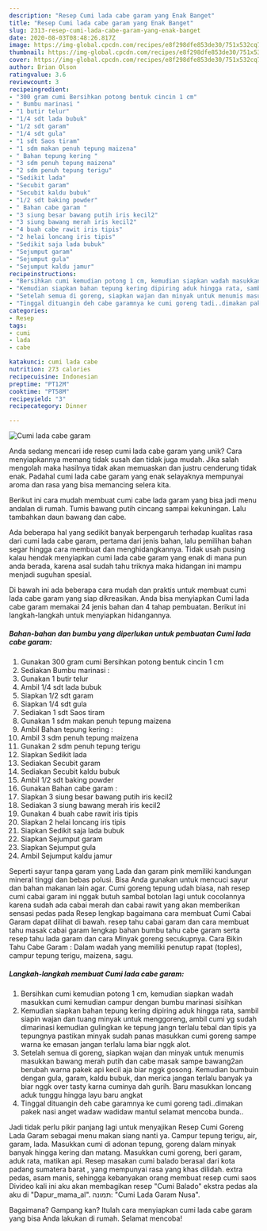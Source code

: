 ```yaml
---
description: "Resep Cumi lada cabe garam yang Enak Banget"
title: "Resep Cumi lada cabe garam yang Enak Banget"
slug: 2313-resep-cumi-lada-cabe-garam-yang-enak-banget
date: 2020-08-03T08:48:26.817Z
image: https://img-global.cpcdn.com/recipes/e8f298dfe853de30/751x532cq70/cumi-lada-cabe-garam-foto-resep-utama.jpg
thumbnail: https://img-global.cpcdn.com/recipes/e8f298dfe853de30/751x532cq70/cumi-lada-cabe-garam-foto-resep-utama.jpg
cover: https://img-global.cpcdn.com/recipes/e8f298dfe853de30/751x532cq70/cumi-lada-cabe-garam-foto-resep-utama.jpg
author: Brian Olson
ratingvalue: 3.6
reviewcount: 3
recipeingredient:
- "300 gram cumi Bersihkan potong bentuk cincin 1 cm"
- " Bumbu marinasi "
- "1 butir telur"
- "1/4 sdt lada bubuk"
- "1/2 sdt garam"
- "1/4 sdt gula"
- "1 sdt Saos tiram"
- "1 sdm makan penuh tepung maizena"
- " Bahan tepung kering "
- "3 sdm penuh tepung maizena"
- "2 sdm penuh tepung terigu"
- "Sedikit lada"
- "Secubit garam"
- "Secubit kaldu bubuk"
- "1/2 sdt baking powder"
- " Bahan cabe garam "
- "3 siung besar bawang putih iris kecil2"
- "3 siung bawang merah iris kecil2"
- "4 buah cabe rawit iris tipis"
- "2 helai loncang iris tipis"
- "Sedikit saja lada bubuk"
- "Sejumput garam"
- "Sejumput gula"
- "Sejumput kaldu jamur"
recipeinstructions:
- "Bersihkan cumi kemudian potong 1 cm, kemudian siapkan wadah masukkan cumi kemudian campur dengan bumbu marinasi sisihkan"
- "Kemudian siapkan bahan tepung kering dipiring aduk hingga rata, sambil siapin wajan dan tuang minyak untuk menggoreng, ambil cumi yg sudah dimarinasi kemudian gulingkan ke tepung jangn terlalu tebal dan tipis ya tepungnya pastikan minyak sudah panas masukkan cumi goreng sampe warna ke emasan jangan terlalu lama biar nggk alot."
- "Setelah semua di goreng, siapkan wajan dan minyak untuk menumis masukkan bawang merah putih dan cabe masak sampe bawang2an berubah warna pakek api kecil aja biar nggk gosong. Kemudian bumbuin dengan gula, garam, kaldu bubuk, dan merica jangan terlalu banyak ya biar nggk over tasty karna cuminya dah gurih. Baru masukkan loncang aduk tunggu hingga layu baru angkat"
- "Tinggal dituangin deh cabe garamnya ke cumi goreng tadi..dimakan pakek nasi anget wadaw wadidaw mantul selamat mencoba bunda.."
categories:
- Resep
tags:
- cumi
- lada
- cabe

katakunci: cumi lada cabe 
nutrition: 273 calories
recipecuisine: Indonesian
preptime: "PT12M"
cooktime: "PT58M"
recipeyield: "3"
recipecategory: Dinner

---
```



![Cumi lada cabe garam](https://img-global.cpcdn.com/recipes/e8f298dfe853de30/751x532cq70/cumi-lada-cabe-garam-foto-resep-utama.jpg)

Anda sedang mencari ide resep cumi lada cabe garam yang unik? Cara menyiapkannya memang tidak susah dan tidak juga mudah. Jika salah mengolah maka hasilnya tidak akan memuaskan dan justru cenderung tidak enak. Padahal cumi lada cabe garam yang enak selayaknya mempunyai aroma dan rasa yang bisa memancing selera kita.

Berikut ini cara mudah membuat cumi cabe lada garam yang bisa jadi menu andalan di rumah. Tumis bawang putih cincang sampai kekuningan. Lalu tambahkan daun bawang dan cabe.

Ada beberapa hal yang sedikit banyak berpengaruh terhadap kualitas rasa dari cumi lada cabe garam, pertama dari jenis bahan, lalu pemilihan bahan segar hingga cara membuat dan menghidangkannya. Tidak usah pusing kalau hendak menyiapkan cumi lada cabe garam yang enak di mana pun anda berada, karena asal sudah tahu triknya maka hidangan ini mampu menjadi suguhan spesial.


Di bawah ini ada beberapa cara mudah dan praktis untuk membuat cumi lada cabe garam yang siap dikreasikan. Anda bisa menyiapkan Cumi lada cabe garam memakai 24 jenis bahan dan 4 tahap pembuatan. Berikut ini langkah-langkah untuk menyiapkan hidangannya.

<!--inarticleads1-->

##### Bahan-bahan dan bumbu yang diperlukan untuk pembuatan Cumi lada cabe garam:

1. Gunakan 300 gram cumi Bersihkan potong bentuk cincin 1 cm
1. Sediakan  Bumbu marinasi :
1. Gunakan 1 butir telur
1. Ambil 1/4 sdt lada bubuk
1. Siapkan 1/2 sdt garam
1. Siapkan 1/4 sdt gula
1. Sediakan 1 sdt Saos tiram
1. Gunakan 1 sdm makan penuh tepung maizena
1. Ambil  Bahan tepung kering :
1. Ambil 3 sdm penuh tepung maizena
1. Gunakan 2 sdm penuh tepung terigu
1. Siapkan Sedikit lada
1. Sediakan Secubit garam
1. Sediakan Secubit kaldu bubuk
1. Ambil 1/2 sdt baking powder
1. Gunakan  Bahan cabe garam :
1. Siapkan 3 siung besar bawang putih iris kecil2
1. Sediakan 3 siung bawang merah iris kecil2
1. Gunakan 4 buah cabe rawit iris tipis
1. Siapkan 2 helai loncang iris tipis
1. Siapkan Sedikit saja lada bubuk
1. Siapkan Sejumput garam
1. Siapkan Sejumput gula
1. Ambil Sejumput kaldu jamur


Seperti sayur tanpa garam yang Lada dan garam pink memiliki kandungan mineral tinggi dan bebas polusi. Bisa Anda gunakan untuk mencuci sayur dan bahan makanan lain agar. Cumi goreng tepung udah biasa, nah resep cumi cabai garam ini nggak butuh sambal botolan lagi untuk cocolannya karena sudah ada cabai merah dan cabai rawit yang akan memberikan sensasi pedas pada Resep lengkap bagaimana cara membuat Cumi Cabai Garam dapat dilihat di bawah. resep tahu cabai garam dan cara membuat tahu masak cabai garam lengkap bahan bumbu tahu cabe garam serta resep tahu lada garam dan cara Minyak goreng secukupnya. Cara Bikin Tahu Cabe Garam : Dalam wadah yang memiliki penutup rapat (toples), campur tepung terigu, maizena, sagu. 

<!--inarticleads2-->

##### Langkah-langkah membuat Cumi lada cabe garam:

1. Bersihkan cumi kemudian potong 1 cm, kemudian siapkan wadah masukkan cumi kemudian campur dengan bumbu marinasi sisihkan
1. Kemudian siapkan bahan tepung kering dipiring aduk hingga rata, sambil siapin wajan dan tuang minyak untuk menggoreng, ambil cumi yg sudah dimarinasi kemudian gulingkan ke tepung jangn terlalu tebal dan tipis ya tepungnya pastikan minyak sudah panas masukkan cumi goreng sampe warna ke emasan jangan terlalu lama biar nggk alot.
1. Setelah semua di goreng, siapkan wajan dan minyak untuk menumis masukkan bawang merah putih dan cabe masak sampe bawang2an berubah warna pakek api kecil aja biar nggk gosong. Kemudian bumbuin dengan gula, garam, kaldu bubuk, dan merica jangan terlalu banyak ya biar nggk over tasty karna cuminya dah gurih. Baru masukkan loncang aduk tunggu hingga layu baru angkat
1. Tinggal dituangin deh cabe garamnya ke cumi goreng tadi..dimakan pakek nasi anget wadaw wadidaw mantul selamat mencoba bunda..


Jadi tidak perlu pikir panjang lagi untuk menyajikan Resep Cumi Goreng Lada Garam sebagai menu makan siang nanti ya. Campur tepung terigu, air, garam, lada. Masukkan cumi di adonan tepung, goreng dalam minyak banyak hingga kering dan matang. Masukkan cumi goreng, beri garam, aduk rata, matikan api. Resep masakan cumi balado berasal dari kota padang sumatera barat , yang mempunyai rasa yang khas dilidah. extra pedas, asam manis, sehingga kebanyakan orang membuat resep cumi saos Divideo kali ini aku akan membagikan resep &#34;Cumi Balado&#34; ekstra pedas ala aku di &#34;Dapur_mama_al&#34;. תמונה: &#34;Cumi Lada Garam Nusa&#34;. 

Bagaimana? Gampang kan? Itulah cara menyiapkan cumi lada cabe garam yang bisa Anda lakukan di rumah. Selamat mencoba!
